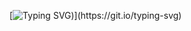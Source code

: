 [![Typing SVG](https://readme-typing-svg.herokuapp.com?font=Fira+Code&pause=1000&width=435&separator=%3C&lines=KolBoy+better+than+DanBog!%3CHABR+rershaet;))](https://git.io/typing-svg)
